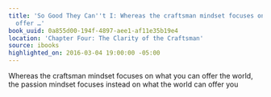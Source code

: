 ```yaml
---
title: 'So Good They Can''t I: Whereas the craftsman mindset focuses on what you can
  offer …'
book_uuid: 0a855d00-194f-4897-aee1-af11e35b19e4
location: 'Chapter Four: The Clarity of the Craftsman'
source: ibooks
highlighted_on: 2016-03-04 19:00:00 -05:00
---
```


Whereas the craftsman mindset focuses on what you can offer the world, the passion mindset focuses instead on what the world can offer you